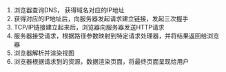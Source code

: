 1. 浏览器查询DNS， 获得域名对应的IP地址
2. 获得对应的IP地址后，向服务器发起请求建立链接，发起三次握手
3. TCP/IP链接建立起来后，浏览器向服务器发送HTTP请求
4. 服务器接受请求，根据路径参数映射到特定请求处理器，并将结果返回给浏览器
5. 浏览器解析并渲染视图
6. 浏览器根据请求到的资源，数据渲染页面，将最终页面呈现给用户
